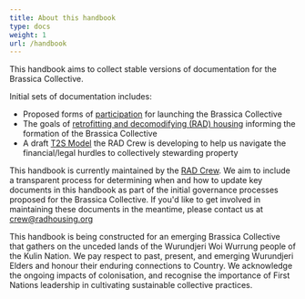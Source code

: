 ```yaml
---
title: About this handbook
type: docs
weight: 1
url: /handbook
---
```


This handbook aims to collect stable versions of documentation for the Brassica Collective.  

Initial sets of documentation includes:
  * Proposed forms of [participation](/handbook/participation/) for launching the Brassica Collective 
  * The goals of [retrofitting and decomodifying (RAD) housing](/handbook/rad-housing/) informing the formation of the Brassica Collective 
  * A draft [T2S Model](/handbook/t2s-model/) the RAD Crew is developing to help us navigate the financial/legal hurdles to collectively stewarding property

This handbook is currently maintained by the [RAD Crew](/handbook/participation/crew/). We aim to include a transparent process for determining when and how to update key documents in this handbook as part of the initial governance processes proposed for the Brassica Collective. If you'd like to get involved in maintaining these documents in the meantime, please contact us at crew@radhousing.org 

This handbook is being constructed for an emerging Brassica Collective that gathers on the unceded lands of the Wurundjeri Woi Wurrung people of the Kulin Nation. We pay respect to past, present, and emerging Wurundjeri Elders and honour their enduring connections to Country. We acknowledge the ongoing impacts of colonisation, and recognise the importance of First Nations leadership in cultivating sustainable collective practices.

